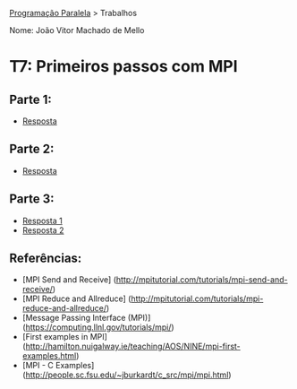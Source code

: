 [Programação Paralela](https://github.com/AndreaInfUFSM/elc139-2018a) > Trabalhos

Nome: João Vitor Machado de Mello

# T7: Primeiros passos com MPI

## Parte 1:
- [Resposta](respostas/mpi_dotprod.c)

## Parte 2:
- [Resposta](respostas/mpi_pipeline.c)

## Parte 3:
- [Resposta 1](respostas/mpi_corrigido1.c)
- [Resposta 2](respostas/mpi_corrigido2.c)

## Referências:
- [MPI Send and Receive] (http://mpitutorial.com/tutorials/mpi-send-and-receive/) <br>
- [MPI Reduce and Allreduce] (http://mpitutorial.com/tutorials/mpi-reduce-and-allreduce/) <br>
- [Message Passing Interface (MPI)] (https://computing.llnl.gov/tutorials/mpi/) <br>
- [First examples in MPI] (http://hamilton.nuigalway.ie/teaching/AOS/NINE/mpi-first-examples.html) <br>
- [MPI - C Examples] (http://people.sc.fsu.edu/~jburkardt/c_src/mpi/mpi.html) <br>
